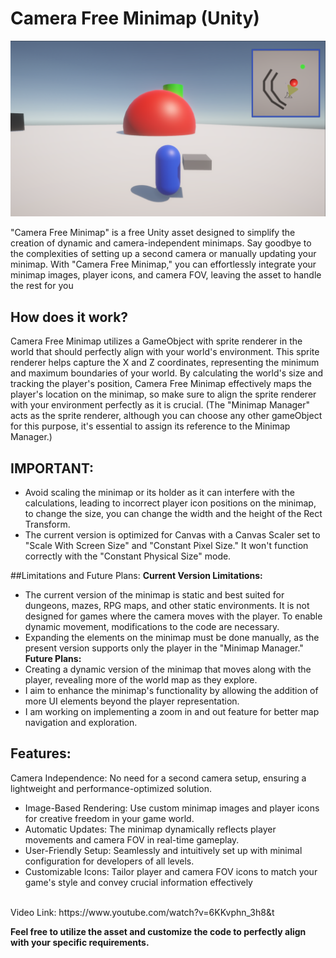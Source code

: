 # Camera Free Minimap (Unity)
![alt text](https://github.com/RayanYousef/Camera-Free-Minimap/blob/main/Misc/Camera%20Free%20Minimap%20.png?raw=true)
<br/>

"Camera Free Minimap" is a free Unity asset designed to simplify the creation of dynamic
and camera-independent minimaps. Say goodbye to the complexities of setting up a second
camera or manually updating your minimap. With "Camera Free Minimap," you can
effortlessly integrate your minimap images, player icons, and camera FOV, leaving the asset
to handle the rest for you

## How does it work?
Camera Free Minimap utilizes a GameObject with sprite renderer in the world that should perfectly align with your world's environment. This sprite renderer helps capture the X and Z coordinates, representing the minimum and maximum boundaries of your world. By calculating the world's size and tracking the player's position, Camera Free Minimap effectively maps the player's location on the minimap, so make sure to align the sprite renderer with your environment perfectly as it is crucial. 
(The "Minimap Manager" acts as the sprite renderer, although you can choose any other gameObject for this purpose, it's essential to assign its reference to the Minimap Manager.)

## IMPORTANT:
-	Avoid scaling the minimap or its holder as it can interfere with the calculations, leading to incorrect player icon positions on the minimap, to change the size, you can change the width and the height of the Rect Transform.
-	The current version is optimized for Canvas with a Canvas Scaler set to "Scale With Screen Size" and "Constant Pixel Size." It won't function correctly with the "Constant Physical Size" mode.

##Limitations and Future Plans: 
**Current Version Limitations:**<br/>
-	The current version of the minimap is static and best suited for dungeons, mazes, RPG maps, and other static environments. It is not designed for games where the camera moves with the player. To enable dynamic movement, modifications to the code are necessary. 
-	Expanding the elements on the minimap must be done manually, as the present version supports only the player in the "Minimap Manager."
**Future Plans:** <br/>
-	Creating a dynamic version of the minimap that moves along with the player, revealing more of the world map as they explore. 
-	I aim to enhance the minimap's functionality by allowing the addition of more UI elements beyond the player representation. 
-	I am working on implementing a zoom in and out feature for better map navigation and exploration.



## Features:

 Camera Independence: No need for a second camera setup, ensuring a lightweight
and performance-optimized solution.
- Image-Based Rendering: Use custom minimap images and player icons for
creative freedom in your game world.
- Automatic Updates: The minimap dynamically reflects player movements and
camera FOV in real-time gameplay.
- User-Friendly Setup: Seamlessly and intuitively set up with minimal configuration
for developers of all levels.
- Customizable Icons: Tailor player and camera FOV icons to match your game's
style and convey crucial information effectively
<br/>
Video Link: 
https://www.youtube.com/watch?v=6KKvphn_3h8&t

**Feel free to utilize the asset and customize the code to perfectly align with your specific requirements.** 
